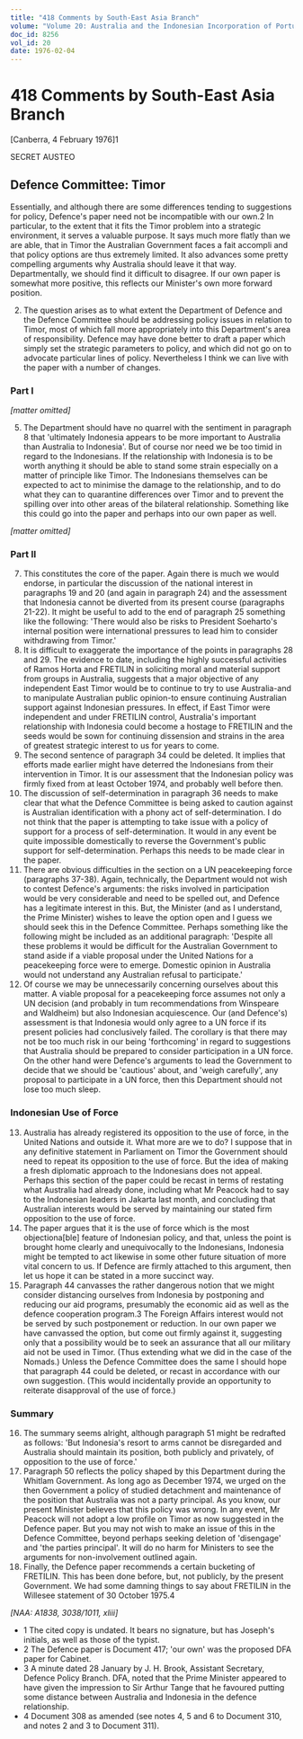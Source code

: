 ```yaml
---
title: "418 Comments by South-East Asia Branch"
volume: "Volume 20: Australia and the Indonesian Incorporation of Portuguese Timor, 1974-1976"
doc_id: 8256
vol_id: 20
date: 1976-02-04
---
```


# 418 Comments by South-East Asia Branch

[Canberra, 4 February 1976]1

SECRET AUSTEO

## Defence Committee: Timor

Essentially, and although there are some differences tending to suggestions for policy, Defence's paper need not be incompatible with our own.2 In particular, to the extent that it fits the Timor problem into a strategic environment, it serves a valuable purpose. It says much more flatly than we are able, that in Timor the Australian Government faces a fait accompli and that policy options are thus extremely limited. It also advances some pretty compelling arguments why Australia should leave it that way. Departmentally, we should find it difficult to disagree. If our own paper is somewhat more positive, this reflects our Minister's own more forward position.

  2. The question arises as to what extent the Department of Defence and the Defence Committee should be addressing policy issues in relation to Timor, most of which fall more appropriately into this Department's area of responsibility. Defence may have done better to draft a paper which simply set the strategic parameters to policy, and which did not go on to advocate particular lines of policy. Nevertheless I think we can live with the paper with a number of changes.



### Part I

_[matter omitted]_

  5. The Department should have no quarrel with the sentiment in paragraph 8 that 'ultimately Indonesia appears to be more important to Australia than Australia to Indonesia'. But of course nor need we be too timid in regard to the Indonesians. If the relationship with Indonesia is to be worth anything it should be able to stand some strain especially on a matter of principle like Timor. The Indonesians themselves can be expected to act to minimise the damage to the relationship, and to do what they can to quarantine differences over Timor and to prevent the spilling over into other areas of the bilateral relationship. Something like this could go into the paper and perhaps into our own paper as well.



_[matter omitted]_

### Part II

  7. This constitutes the core of the paper. Again there is much we would endorse, in particular the discussion of the national interest in paragraphs 19 and 20 (and again in paragraph 24) and the assessment that Indonesia cannot be diverted from its present course (paragraphs 21-22). It might be useful to add to the end of paragraph 25 something like the following: 'There would also be risks to President Soeharto's internal position were international pressures to lead him to consider withdrawing from Timor.'
  8. It is difficult to exaggerate the importance of the points in paragraphs 28 and 29. The evidence to date, including the highly successful activities of Ramos Horta and FRETILIN in soliciting moral and material support from groups in Australia, suggests that a major objective of any independent East Timor would be to continue to try to use Australia-and to manipulate Australian public opinion-to ensure continuing Australian support against Indonesian pressures. In effect, if East Timor were independent and under FRETILIN control, Australia's important relationship with Indonesia could become a hostage to FRETILIN and the seeds would be sown for continuing dissension and strains in the area of greatest strategic interest to us for years to come.
  9. The second sentence of paragraph 34 could be deleted. It implies that efforts made earlier might have deterred the Indonesians from their intervention in Timor. It is our assessment that the Indonesian policy was firmly fixed from at least October 1974, and probably well before then.
  10. The discussion of self-determination in paragraph 36 needs to make clear that what the Defence Committee is being asked to caution against is Australian identification with a phony act of self-determination. I do not think that the paper is attempting to take issue with a policy of support for a process of self-determination. It would in any event be quite impossible domestically to reverse the Government's public support for self-determination. Perhaps this needs to be made clear in the paper.
  11. There are obvious difficulties in the section on a UN peacekeeping force (paragraphs 37-38). Again, technically, the Department would not wish to contest Defence's arguments: the risks involved in participation would be very considerable and need to be spelled out, and Defence has a legitimate interest in this. But, the Minister (and as I understand, the Prime Minister) wishes to leave the option open and I guess we should seek this in the Defence Committee. Perhaps something like the following might be included as an additional paragraph: 'Despite all these problems it would be difficult for the Australian Government to stand aside if a viable proposal under the United Nations for a peacekeeping force were to emerge. Domestic opinion in Australia would not understand any Australian refusal to participate.'
  12. Of course we may be unnecessarily concerning ourselves about this matter. A viable proposal for a peacekeeping force assumes not only a UN decision (and probably in tum recommendations from Winspeare and Waldheim) but also Indonesian acquiescence. Our (and Defence's) assessment is that Indonesia would only agree to a UN force if its present policies had conclusively failed. The corollary is that there may not be too much risk in our being 'forthcoming' in regard to suggestions that Australia should be prepared to consider participation in a UN force. On the other hand were Defence's arguments to lead the Government to decide that we should be 'cautious' about, and 'weigh carefully', any proposal to participate in a UN force, then this Department should not lose too much sleep.



### Indonesian Use of Force

  13. Australia has already registered its opposition to the use of force, in the United Nations and outside it. What more are we to do? I suppose that in any definitive statement in Parliament on Timor the Government should need to repeat its opposition to the use of force. But the idea of making a fresh diplomatic approach to the Indonesians does not appeal. Perhaps this section of the paper could be recast in terms of restating what Australia had already done, including what Mr Peacock had to say to the Indonesian leaders in Jakarta last month, and concluding that Australian interests would be served by maintaining our stated firm opposition to the use of force.
  14. The paper argues that it is the use of force which is the most objectiona[ble] feature of Indonesian policy, and that, unless the point is brought home clearly and unequivocally to the Indonesians, Indonesia might be tempted to act likewise in some other future situation of more vital concern to us. If Defence are firmly attached to this argument, then let us hope it can be stated in a more succinct way.
  15. Paragraph 44 canvasses the rather dangerous notion that we might consider distancing ourselves from Indonesia by postponing and reducing our aid programs, presumably the economic aid as well as the defence cooperation program.3 The Foreign Affairs interest would not be served by such postponement or reduction. In our own paper we have canvassed the option, but come out firmly against it, suggesting only that a possibility would be to seek an assurance that all our military aid not be used in Timor. (Thus extending what we did in the case of the Nomads.) Unless the Defence Committee does the same I should hope that paragraph 44 could be deleted, or recast in accordance with our own suggestion. (This would incidentally provide an opportunity to reiterate disapproval of the use of force.)



### Summary

  16. The summary seems alright, although paragraph 51 might be redrafted as follows: 'But Indonesia's resort to arms cannot be disregarded and Australia should maintain its position, both publicly and privately, of opposition to the use of force.'
  17. Paragraph 50 reflects the policy shaped by this Department during the Whitlam Government. As long ago as December 1974, we urged on the then Government a policy of studied detachment and maintenance of the position that Australia was not a party principal. As you know, our present Minister believes that this policy was wrong. In any event, Mr Peacock will not adopt a low profile on Timor as now suggested in the Defence paper. But you may not wish to make an issue of this in the Defence Committee, beyond perhaps seeking deletion of 'disengage' and 'the parties principal'. It will do no harm for Ministers to see the arguments for non-involvement outlined again.
  18. Finally, the Defence paper recommends a certain bucketing of FRETILIN. This has been done before, but, not publicly, by the present Government. We had some damning things to say about FRETILIN in the Willesee statement of 30 October 1975.4



_[NAA: A1838, 3038/1011, xliii]_

  * 1 The cited copy is undated. It bears no signature, but has Joseph's initials, as well as those of the typist.
  * 2 The Defence paper is Document 417; 'our own' was the proposed DFA paper for Cabinet.
  * 3 A minute dated 28 January by J. H. Brook, Assistant Secretary, Defence Policy Branch. DFA, noted that the Prime Minister appeared to have given the impression to Sir Arthur Tange that he favoured putting some distance between Australia and Indonesia in the defence relationship.
  * 4 Document 308 as amended (see notes 4, 5 and 6 to Document 310, and notes 2 and 3 to Document 311).


